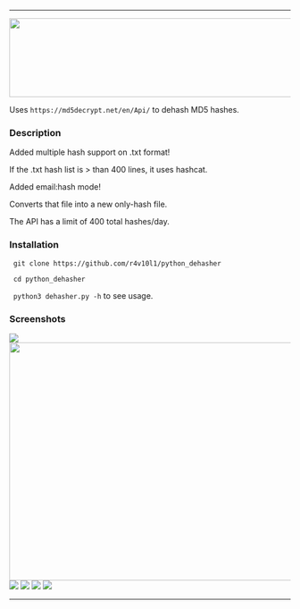 <hr>
<p align="center"><img src="https://i.imgur.com/6ON97za.png" width="733,5" height="141"/></p>

Uses ```https://md5decrypt.net/en/Api/``` to dehash MD5 hashes.

### Description
Added multiple hash support on .txt format!

If the .txt hash list is > than 400 lines, it uses hashcat.

Added email:hash mode!

Converts that file into a new only-hash file.

The API has a limit of 400 total hashes/day.

### Installation
``` git clone https://github.com/r4v10l1/python_dehasher``` 

``` cd python_dehasher``` 

``` python3 dehasher.py -h``` to see usage.

### Screenshots
<img src="https://i.imgur.com/glOKTHT.png"/>
<img src="https://i.imgur.com/fTOSQmX.png" width="754,6" height="426,3"/>
<img src="https://i.imgur.com/1aHrndo.png"/>
<img src="https://i.imgur.com/PlEjo60.png"/>
<img src="https://i.imgur.com/AJoXh5M.png"/>
<img src="https://i.imgur.com/HK0IlTB.png"/>

<hr>
